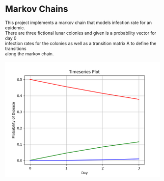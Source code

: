 # Markov Chains
This project implements a markov chain that models infection rate for an epidemic.<br />
There are three fictional lunar colonies and given is a probability vector for day 0<br />
infection rates for the colonies as well as a transition matrix A to define the transitions<br />
along the markov chain.<br /> <br />
![combined](images/timeseries.png?raw=true "Title")

